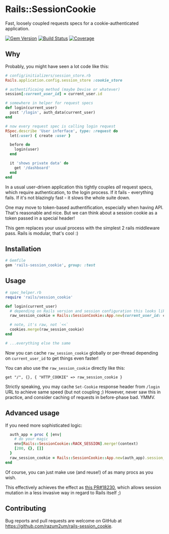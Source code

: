 # Rails::SessionCookie

Fast, loosely coupled requests specs for a cookie-authenticated application.

[![Gem Version][GV img]][Gem Version]
[![Build Status][BS img]][Build Status]
[![Coverage][CV img]][Coverage]

## Why

Probably, you might have seen a lot code like this:

```ruby
# config/initializers/session_store.rb
Rails.application.config.session_store :cookie_store

# authentificaing method (maybe Devise or whatever)
session[:current_user_id] = current_user.id

# somewhere in helper for request specs
def login(current_user)
  post '/login', auth_data(current_user)
end

# now every request spec is calling login request
RSpec.describe 'User inferface', type: :request do
  let(:user) { create :user }

  before do
    login(user)
  end

  it 'shows private data' do
    get '/dashboard'
  end
end
```

In a usual user-driven application this tightly couples *all* request specs, which require authentication, to the login process.
If it fails - everything fails. If it's not blazingly fast - it slows the whole suite down.

One may move to token-based authentification, especially when having API. That's reasonable and nice.
But we can think about a session cookie as a token passed in a special header!

This gem replaces your usual process with the simplest 2 rails middleware pass.
Rails is modular, that's cool :)

## Installation

```ruby
# Gemfile
gem 'rails-session_cookie', group: :test
```

## Usage

```ruby
# spec_helper.rb
require 'rails/session_cookie'

def login(current_user)
  # depending on Rails version and session configuration this looks like "cookie_store_key=data--digest; path=/; HttpOnly"
  raw_session_cookie = Rails::SessionCookie::App.new(current_user_id: current_user.id).session_cookie

  # note, it's raw, not `<<`
  cookies.merge(raw_session_cookie)
end

# ...everything else the same
```

Now you can cache `raw_session_cookie` globally or per-thread depending on `current_user_id` to get things even faster!

You can also use the `raw_session_cookie` directly like this:

```
get "/", {}, { "HTTP_COOKIE" => raw_session_cookie }
```

Strictly speaking, you may cache `Set-Cookie` response header from `/login` URL to achieve same speed (but not coupling ;)
However, never saw this in practice, and consider caching of requests in before-phase bad. YMMV.

## Advanced usage

If you need more sophisticated logic:

```ruby
  auth_app = proc { |env|
    # do your magic
    env[Rails::SessionCookie::RACK_SESSION].merge!(context)
    [200, {}, []]
  }
  raw_session_cookie = Rails::SessionCookie::App.new(auth_app).session_cookie
end
```

Of course, you can just make use (and reuse!) of as many procs as you wish.

This effectively achieves the effect as [this PR#18230](https://github.com/rails/rails/pull/18230/files), which allows session mutation
in a less invasive way in regard to Rails itself ;)

## Contributing

Bug reports and pull requests are welcome on GitHub at https://github.com/razum2um/rails-session_cookie.

[Gem Version]: https://rubygems.org/gems/rails-session_cookie
[Build Status]: https://travis-ci.org/razum2um/rails-session_cookie
[Coverage]: https://codeclimate.com/github/razum2um/rails-session_cookie/coverage

[GV img]: https://badge.fury.io/rb/rails-session_cookie.svg
[BS img]: https://travis-ci.org/razum2um/rails-session_cookie.png
[CV img]: https://codeclimate.com/github/razum2um/rails-session_cookie/badges/coverage.svg

